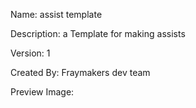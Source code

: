 Name: assist template

Description: a Template for making assists

Version: 1

Created By: Fraymakers dev team

Preview Image:




